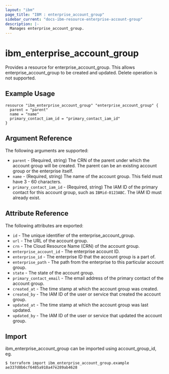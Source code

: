 ```yaml
---
layout: "ibm"
page_title: "IBM : enterprise_account_group"
sidebar_current: "docs-ibm-resource-enterprise-account-group"
description: |-
  Manages enterprise_account_group.
---
```


# ibm\_enterprise_account_group

Provides a resource for enterprise_account_group. This allows enterprise_account_group to be created and updated. Delete operation is not supported.

## Example Usage

```hcl
resource "ibm_enterprise_account_group" "enterprise_account_group" {
  parent = "parent"
  name = "name"
  primary_contact_iam_id = "primary_contact_iam_id"
}
```

## Argument Reference

The following arguments are supported:

* `parent` - (Required, string) The CRN of the parent under which the account group will be created. The parent can be an existing account group or the enterprise itself.
* `name` - (Required, string) The name of the account group. This field must have 3 - 60 characters.
* `primary_contact_iam_id` - (Required, string) The IAM ID of the primary contact for this account group, such as `IBMid-0123ABC`. The IAM ID must already exist.

## Attribute Reference

The following attributes are exported:

* `id` - The unique identifier of the enterprise_account_group.
* `url` - The URL of the account group.
* `crn` - The Cloud Resource Name (CRN) of the account group.
* `enterprise_account_id` - The enterprise account ID.
* `enterprise_id` - The enterprise ID that the account group is a part of.
* `enterprise_path` - The path from the enterprise to this particular account group.
* `state` - The state of the account group.
* `primary_contact_email` - The email address of the primary contact of the account group.
* `created_at` - The time stamp at which the account group was created.
* `created_by` - The IAM ID of the user or service that created the account group.
* `updated_at` - The time stamp at which the account group was last updated.
* `updated_by` - The IAM ID of the user or service that updated the account group.

## Import

ibm_enterprise_account_group can be imported using account_group_id, eg.

```
$ terraform import ibm_enterprise_account_group.example ae337d0b6cf6485a918a47e289ab4628
```